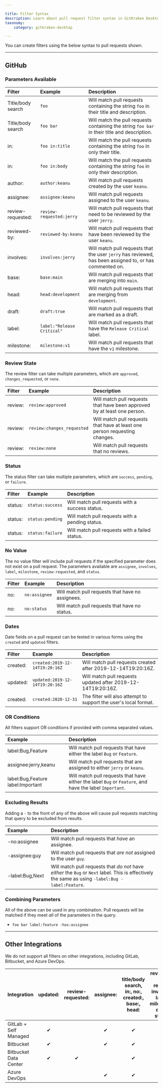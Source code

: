 ```yaml
---

title: Filter Syntax
description: Learn about pull request filter syntax in GitKraken Desktop.
taxonomy:
    category: gitkraken-desktop

---
```


You can create filters using the below syntax to pull requests shown.

***

## GitHub

### Parameters Available

|Filter             |Example                        |Description                                                                                            |
|:------------------|:------------------------------|:------------------------------------------------------------------------------------------------------|
|Title/body search  |`foo`                          |Will match pull requests containing the string `foo` in their title and description.                   |
|Title/body search  |`foo bar`                      |Will match the pull requests containing the string `foo bar` in their title and description.           |
|in:                |`foo in:title`                 |Will match the pull requests containing the string `foo` in only their title.                          |
|in:                |`foo in:body`                  |Will match the pull requests containing the string `foo` in only their description.                    |
|author:            |`author:keanu`                 |Will match pull requests created by the user `keanu`.                                                  |
|assignee:          |`assignee:keanu`               |Will match pull requests assigned to the user `keanu`.                                                 |
|review-requested:  |`review-requested:jerry`       |Will match pull requests that need to be reviewed by the user `jerry`.                                 |
|reviewed-by:       |`reviewed-by:keanu`            |Will match pull requests that have been reviewed by the user `keanu`.                                  |
|involves:          |`involves:jerry`               |Will match pull requests that the user `jerry` has reviewed, has been assigned to, or has commented on.|
|base:              |`base:main`                    |Will match pull requests that are merging into `main`.                                                 |
|head:              |`head:development`             |Will match pull requests that are merging from `development`.                                          |
|draft:             |`draft:true`                   |Will match pull requests that are marked as a draft.                                                   |
|label:             |`label:"Release Critical"`     |Will match pull requests that have the `Release Critical` label.                                       |
|milestone:         |`milestone:v1`                 |Will match pull requests that have the `v1` milestone.                                                 |

### Review State
The review filter can take multiple parameters, which are `approved`, `changes_requested`, or `none`.

|Filter             |Example                        |Description                                                                                            |
|:------------------|:------------------------------|:------------------------------------------------------------------------------------------------------|
|review:            |`review:approved`              |Will match pull requests that have been approved by at least one person.                               |
|review:            |`review:changes_requested`     |Will match pull requests that have at least one person requesting changes.                             |
|review:            |`review:none`                  |Will match pull requests that no reviews.                                                              |

### Status
The status filter can take multiple parameters, which are `success`, `pending`, or `failure`.

|Filter             |Example                        |Description                                                                                            |
|:------------------|:------------------------------|:------------------------------------------------------------------------------------------------------|
|status:            |`status:success`               |Will match pull requests with a success status.                                                        |
|status:            |`status:pending`               |Will match pull requests with a pending status.                                                        |
|status:            |`status:failure`               |Will match pull requests with a failed status.                                                         |

### No Value
The no value filter will include pull requests if the specified parameter does not exist on a pull request. The parameters available are `assignee`, `involves`, `label`, `milestone`, `review-requested`, and `status`.

|Filter             |Example                        |Description                                                                                            |
|:------------------|:------------------------------|:------------------------------------------------------------------------------------------------------|
|no:                |`no:assignee`                  |Will match pull requests that have no assignees.                                                       |
|no:                |`no:status`                    |Will match pull requests that have no status.                                                          |

### Dates
Date fields on a pull request can be tested in various forms using the `created` and `updated` filters.

|Filter             |Example                        |Description                                                                                            |
|:------------------|:------------------------------|:------------------------------------------------------------------------------------------------------|
|created:           |`created:2019-12-14T19:20:16Z` |Will match pull requests created after 2019-12-14T19:20:16Z.                                           |
|updated:           |`updated:2019-12-14T19:20:16Z` |Will match pull requests updated after 2019-12-14T19:20:16Z.                                           |
|created:           |`created:2020-12-31`           |The filter will also attempt to support the user's local format.                                       |

### OR Conditions
All filters support OR conditions if provided with comma separated values.

|Example                            |Description                                                                                            |
|:----------------------------------|:------------------------------------------------------------------------------------------------------|
|label:Bug,Feature                  |Will match pull requests that have either the label `Bug` or `Feature`.                                |
|assignee:jerry,keanu               |Will match pull requests that are assigned to either `jerry` or `keanu`.                               |
|label:Bug,Feature label:Important  |Will match pull requests that have either the label `Bug` or `Feature`, and have the label `Important`.|

### Excluding Results
Adding a `-` to the front of any of the above will cause pull requests matching that query to be excluded from results.

|Example&nbsp;&nbsp;&nbsp;&nbsp;&nbsp;&nbsp;&nbsp;&nbsp;&nbsp;&nbsp;&nbsp;&nbsp;&nbsp;&nbsp;|Description                                                                                    |
|:----------------------------------|:------------------------------------------------------------------------------------------------------------------------------------------------------|
|-no:assignee                       |Will match pull requests that _have_ an assignee.                                                                                                      |
|-assignee:guy                      |Will match pull requests that _are not_ assigned to the user `guy`.                                                                                    |
|-label:Bug,Next                    |Will match pull requests that _do not_ have _either_ the `Bug` or `Next` label. This is effectively the same as using `-label:Bug -label:Feature`.     |

### Combining Parameters
All of the above can be used in any combination. Pull requests will be matched if they meet _all_ of the parameters in the query.

+ `foo bar label:feature -has:assignee`

***

## Other Integrations

We do not support all filters on other integrations, including GitLab, Bitbucket, and Azure DevOps.

|Integration          |updated:|review-requested:|assignee:|title/body search, in:, no:, created:, base:, head:|reviewed-by:, review:, involves:, label:, milestone:, draft:, status:|
|---------------------|:------:|:---------------:|:-------:|:-------------------------------------------------:|:-------------------------------------------------------------------:|
|GitLab + Self Managed|✔       |                 |✔        |✔                                                  |                                                                     |
|Bitbucket            |✔       |                 |✔        |✔                                                  |                                                                     |
|Bitbucket Data Center     |✔       |✔                |         |✔                                                  |                                                                     |
|Azure DevOps         |        |                 |✔        |✔                                                  |                                                                     |